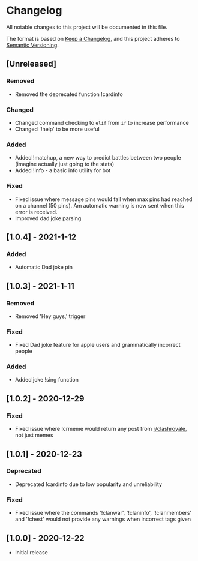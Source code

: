 # Changelog
All notable changes to this project will be documented in this file.

The format is based on [Keep a Changelog](https://keepachangelog.com/en/1.0.0/),
and this project adheres to [Semantic Versioning](https://semver.org/spec/v2.0.0.html).

## [Unreleased]

### Removed
- Removed the deprecated function !cardinfo

### Changed 
- Changed command checking to `elif` from `if` to increase performance
- Changed '!help' to be more useful

### Added

- Added !matchup, a new way to predict battles between two people (imagine actually just going to the stats)
- Added !info - a basic info utility for bot

### Fixed

- Fixed issue where message pins would fail when max pins had reached on a channel (50 pins). Am automatic warning is now sent when this error is received.
- Improved dad joke parsing

## [1.0.4] - 2021-1-12

### Added
- Automatic Dad joke pin

## [1.0.3] - 2021-1-11

### Removed 
- Removed 'Hey guys,' trigger

### Fixed
- Fixed Dad joke feature for apple users and grammatically incorrect people

### Added
- Added joke !sing function

## [1.0.2] - 2020-12-29

### Fixed
- Fixed issue where !crmeme would return any post from [r/clashroyale](https://www.reddit.com/r/clashroyale), not just memes

## [1.0.1] - 2020-12-23

### Deprecated
- Deprecated !cardinfo due to low popularity and unreliability

### Fixed
- Fixed issue where the commands '!clanwar', '!claninfo', '!clanmembers' and '!chest' would not provide any warnings when incorrect tags given

## [1.0.0] - 2020-12-22

- Initial release
